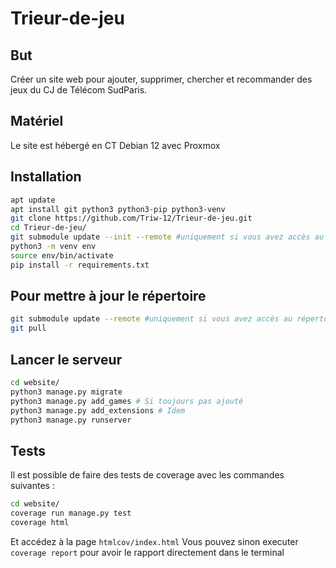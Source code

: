 # Trieur-de-jeu

## But

Créer un site web pour ajouter, supprimer, chercher et recommander des jeux du CJ de Télécom SudParis.

## Matériel

Le site est hébergé en CT Debian 12 avec Proxmox

## Installation

```sh
apt update
apt install git python3 python3-pip python3-venv
git clone https://github.com/Triw-12/Trieur-de-jeu.git
cd Trieur-de-jeu/
git submodule update --init --remote #uniquement si vous avez accès au répertoire images
python3 -m venv env
source env/bin/activate
pip install -r requirements.txt
```

## Pour mettre à jour le répertoire

```sh
git submodule update --remote #uniquement si vous avez accès au répertoire images
git pull
```

## Lancer le serveur

```sh
cd website/
python3 manage.py migrate
python3 manage.py add_games # Si toujours pas ajouté
python3 manage.py add_extensions # Idem
python3 manage.py runserver
```

## Tests

Il est possible de faire des tests de coverage avec les commandes suivantes :

```sh
cd website/
coverage run manage.py test
coverage html
```

Et accédez à la page `htmlcov/index.html`
Vous pouvez sinon executer `coverage report` pour avoir le rapport directement dans le terminal
